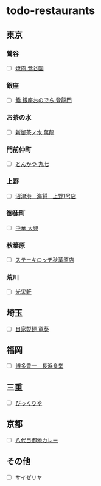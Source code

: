 # todo-restaurants

## 東京
### 鶯谷
- [ ] [焼肉 鶯谷園](https://tabelog.com/tokyo/A1311/A131104/13012243/)

### 銀座
- [ ] [鮨 銀座おのでら 登龍門](https://onodera-group.com/touryumon/)

### お茶の水
- [ ] [新御茶ノ水 萬龍](https://tabelog.com/tokyo/A1310/A131002/13246044/)

### 門前仲町
- [ ] [とんかつ 丸七](https://tabelog.com/tokyo/A1313/A131303/13263014/)

### 上野
- [ ] [沼津港　海将　上野1号店](https://tabelog.com/tokyo/A1311/A131101/13157499/)

### 御徒町
- [ ] [中華 大興](https://tabelog.com/tokyo/A1311/A131101/13036933/)

### 秋葉原
- [ ] [ステーキロッヂ秋葉原店](https://steaklodge.studio.site/)

### 荒川
- [ ] [光栄軒](https://tabelog.com/tokyo/A1324/A132401/13018599/)

## 埼玉
- [ ] [自家製麺 竜葵](https://tabelog.com/saitama/A1102/A110201/11042362/)

## 福岡
- [ ] [博多豊一　長浜食堂](https://hakata-toyoichi.owst.jp/)

## 三重
- [ ] [びっくりや](https://tabelog.com/mie/A2402/A240202/24004532/)

## 京都
- [ ] [八代目御池カレー](https://tabelog.com/kyoto/A2601/A260202/26036381/)

## その他
- [ ] サイゼリヤ


